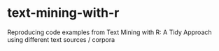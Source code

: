 # text-mining-with-r
Reproducing code examples from Text Mining with R: A Tidy Approach using different text sources / corpora
